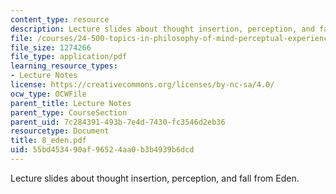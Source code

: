 ```yaml
---
content_type: resource
description: Lecture slides about thought insertion, perception, and fall from Eden.
file: /courses/24-500-topics-in-philosophy-of-mind-perceptual-experience-spring-2007/55bd453490af96524aa0b3b4939b6dcd_8_eden.pdf
file_size: 1274266
file_type: application/pdf
learning_resource_types:
- Lecture Notes
license: https://creativecommons.org/licenses/by-nc-sa/4.0/
ocw_type: OCWFile
parent_title: Lecture Notes
parent_type: CourseSection
parent_uid: 7c284391-493b-7e4d-7430-fc3546d2eb36
resourcetype: Document
title: 8_eden.pdf
uid: 55bd4534-90af-9652-4aa0-b3b4939b6dcd
---
```

Lecture slides about thought insertion, perception, and fall from Eden.
